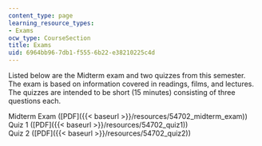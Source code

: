 ```yaml
---
content_type: page
learning_resource_types:
- Exams
ocw_type: CourseSection
title: Exams
uid: 6964bb96-7db1-f555-6b22-e38210225c4d
---
```


Listed below are the Midterm exam and two quizzes from this semester. The exam is based on information covered in readings, films, and lectures. The quizzes are intended to be short (15 minutes) consisting of three questions each.

Midterm Exam ([PDF]({{< baseurl >}}/resources/54702_midterm_exam))  
Quiz 1 ([PDF]({{< baseurl >}}/resources/54702_quiz1))  
Quiz 2 ([PDF]({{< baseurl >}}/resources/54702_quiz2))